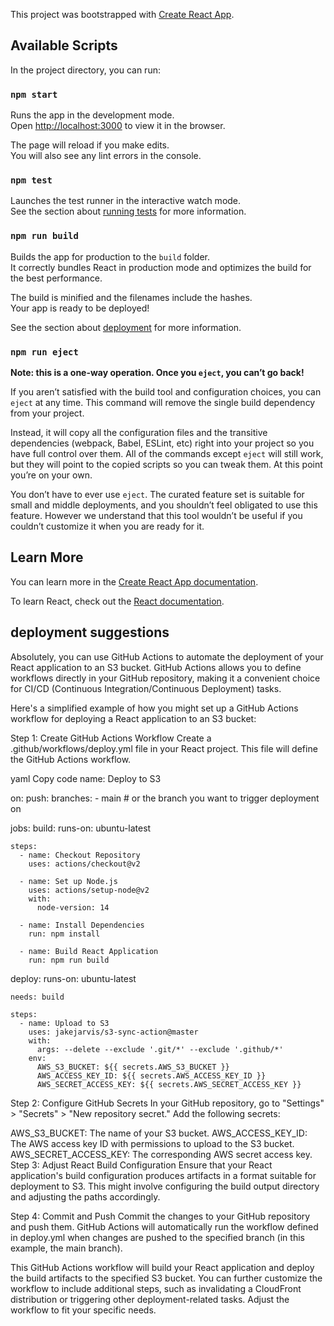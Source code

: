 This project was bootstrapped with
[Create React App](https://github.com/facebook/create-react-app).

## Available Scripts

In the project directory, you can run:

### `npm start`

Runs the app in the development mode.<br /> Open
[http://localhost:3000](http://localhost:3000) to view it in the browser.

The page will reload if you make edits.<br /> You will also see any lint errors
in the console.

### `npm test`

Launches the test runner in the interactive watch mode.<br /> See the section
about
[running tests](https://facebook.github.io/create-react-app/docs/running-tests)
for more information.

### `npm run build`

Builds the app for production to the `build` folder.<br /> It correctly bundles
React in production mode and optimizes the build for the best performance.

The build is minified and the filenames include the hashes.<br /> Your app is
ready to be deployed!

See the section about
[deployment](https://facebook.github.io/create-react-app/docs/deployment) for
more information.

### `npm run eject`

**Note: this is a one-way operation. Once you `eject`, you can’t go back!**

If you aren’t satisfied with the build tool and configuration choices, you can
`eject` at any time. This command will remove the single build dependency from
your project.

Instead, it will copy all the configuration files and the transitive
dependencies (webpack, Babel, ESLint, etc) right into your project so you have
full control over them. All of the commands except `eject` will still work, but
they will point to the copied scripts so you can tweak them. At this point
you’re on your own.

You don’t have to ever use `eject`. The curated feature set is suitable for
small and middle deployments, and you shouldn’t feel obligated to use this
feature. However we understand that this tool wouldn’t be useful if you couldn’t
customize it when you are ready for it.

## Learn More

You can learn more in the
[Create React App documentation](https://facebook.github.io/create-react-app/docs/getting-started).

To learn React, check out the [React documentation](https://reactjs.org/).

## deployment suggestions

Absolutely, you can use GitHub Actions to automate the deployment of your React application to an S3 bucket. GitHub Actions allows you to define workflows directly in your GitHub repository, making it a convenient choice for CI/CD (Continuous Integration/Continuous Deployment) tasks.

Here's a simplified example of how you might set up a GitHub Actions workflow for deploying a React application to an S3 bucket:

Step 1: Create GitHub Actions Workflow
Create a .github/workflows/deploy.yml file in your React project. This file will define the GitHub Actions workflow.

yaml
Copy code
name: Deploy to S3

on:
push:
branches: - main # or the branch you want to trigger deployment on

jobs:
build:
runs-on: ubuntu-latest

    steps:
      - name: Checkout Repository
        uses: actions/checkout@v2

      - name: Set up Node.js
        uses: actions/setup-node@v2
        with:
          node-version: 14

      - name: Install Dependencies
        run: npm install

      - name: Build React Application
        run: npm run build

deploy:
runs-on: ubuntu-latest

    needs: build

    steps:
      - name: Upload to S3
        uses: jakejarvis/s3-sync-action@master
        with:
          args: --delete --exclude '.git/*' --exclude '.github/*'
        env:
          AWS_S3_BUCKET: ${{ secrets.AWS_S3_BUCKET }}
          AWS_ACCESS_KEY_ID: ${{ secrets.AWS_ACCESS_KEY_ID }}
          AWS_SECRET_ACCESS_KEY: ${{ secrets.AWS_SECRET_ACCESS_KEY }}

Step 2: Configure GitHub Secrets
In your GitHub repository, go to "Settings" > "Secrets" > "New repository secret." Add the following secrets:

AWS_S3_BUCKET: The name of your S3 bucket.
AWS_ACCESS_KEY_ID: The AWS access key ID with permissions to upload to the S3 bucket.
AWS_SECRET_ACCESS_KEY: The corresponding AWS secret access key.
Step 3: Adjust React Build Configuration
Ensure that your React application's build configuration produces artifacts in a format suitable for deployment to S3. This might involve configuring the build output directory and adjusting the paths accordingly.

Step 4: Commit and Push
Commit the changes to your GitHub repository and push them. GitHub Actions will automatically run the workflow defined in deploy.yml when changes are pushed to the specified branch (in this example, the main branch).

This GitHub Actions workflow will build your React application and deploy the build artifacts to the specified S3 bucket. You can further customize the workflow to include additional steps, such as invalidating a CloudFront distribution or triggering other deployment-related tasks. Adjust the workflow to fit your specific needs.
